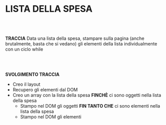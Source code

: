 # LISTA DELLA SPESA

<br>
<br>

**TRACCIA**
Data una lista della spesa, stampare sulla pagina (anche brutalmente, basta che si vedano) gli elementi della lista individualmente con un ciclo while

<br>
<br>


**SVOLGIMENTO TRACCIA**
- Creo il layout
- Recupero gli elementi dal DOM
- Creo un array con la lista della spesa
**FINCHÈ** ci sono oggetti nella lista della spesa
  - Stampo nel DOM gli oggetti 
**FIN TANTO CHE** ci sono elementi nella lista della spesa
  - Stampo nel DOM gli elementi 